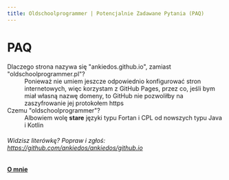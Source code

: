 ```yaml
---
title: Oldschoolprogrammer | Potencjalnie Zadawane Pytania (PAQ)
---
```


# PAQ
<dl>
    <dt>Dlaczego strona nazywa się "ankiedos.github.io", zamiast "oldschoolprogrammer.pl"?</dt>
    <dd>Ponieważ nie umiem jeszcze odpowiednio konfigurować stron internetowych, więc korzystam z GitHub Pages, przez co, jeśli bym miał własną nazwę domeny, to GitHub nie pozwoliłby na zaszyfrowanie jej protokołem https</dd>
    <dt>Czemu "oldschoolprogrammer"?</dt>
    <dd>Albowiem wolę <b>stare</b> języki typu Fortan i CPL od nowszych typu Java i Kotlin</dd>
</dl>

###### Widzisz literówkę? Popraw i zgłoś: <https://github.com/ankiedos/ankiedos/github.io>
#### [O mnie](about.md)
